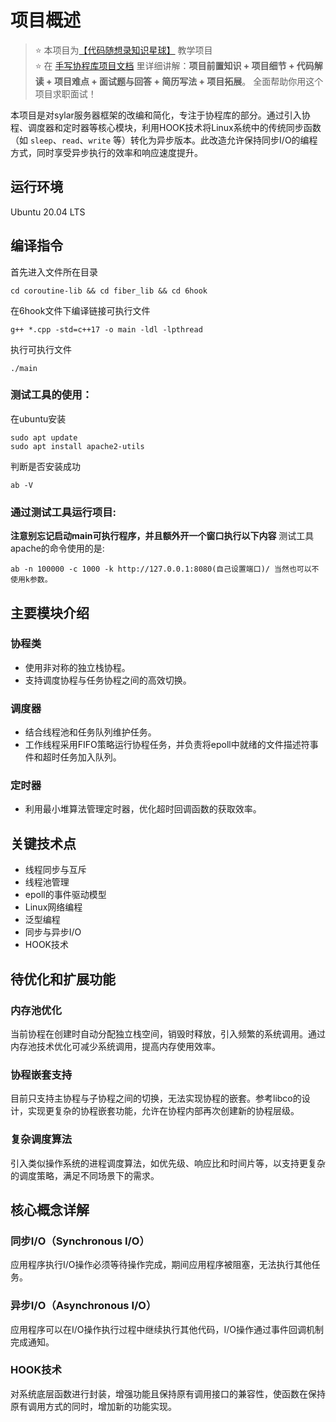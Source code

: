 # 项目概述

> ⭐️ 本项目为[【代码随想录知识星球】](https://programmercarl.com/other/kstar.html) 教学项目   
> ⭐️ 在 [手写协程库项目文档](https://programmercarl.com/other/project_coroutine.html)  里详细讲解：**项目前置知识 + 项目细节 +  代码解读 + 项目难点 + 面试题与回答 + 简历写法  + 项目拓展**。 全面帮助你用这个项目求职面试！


本项目是对sylar服务器框架的改编和简化，专注于协程库的部分。通过引入协程、调度器和定时器等核心模块，利用HOOK技术将Linux系统中的传统同步函数（如 `sleep`、`read`、`write` 等）转化为异步版本。此改造允许保持同步I/O的编程方式，同时享受异步执行的效率和响应速度提升。

## 运行环境

Ubuntu 20.04 LTS

## 编译指令

首先进入文件所在目录
```shell
cd coroutine-lib && cd fiber_lib && cd 6hook 
```

在6hook文件下编译链接可执行文件
```shell
g++ *.cpp -std=c++17 -o main -ldl -lpthread
```

执行可执行文件
```shell
./main
```

### 测试工具的使用：
在ubuntu安装
```shell
sudo apt update
sudo apt install apache2-utils
```

判断是否安装成功
```shell
ab -V
```

### 通过测试工具运行项目:
**注意别忘记启动main可执行程序，并且额外开一个窗口执行以下内容**
测试工具apache的命令使用的是:
```shell
ab -n 100000 -c 1000 -k http://127.0.0.1:8080(自己设置端口)/ 当然也可以不使用k参数。
```

## 主要模块介绍

### 协程类
* 使用非对称的独立栈协程。
* 支持调度协程与任务协程之间的高效切换。

### 调度器
* 结合线程池和任务队列维护任务。
* 工作线程采用FIFO策略运行协程任务，并负责将epoll中就绪的文件描述符事件和超时任务加入队列。

### 定时器
* 利用最小堆算法管理定时器，优化超时回调函数的获取效率。

## 关键技术点

* 线程同步与互斥
* 线程池管理
* epoll的事件驱动模型
* Linux网络编程
* 泛型编程
* 同步与异步I/O
* HOOK技术

## 待优化和扩展功能

### 内存池优化
当前协程在创建时自动分配独立栈空间，销毁时释放，引入频繁的系统调用。通过内存池技术优化可减少系统调用，提高内存使用效率。

### 协程嵌套支持
目前只支持主协程与子协程之间的切换，无法实现协程的嵌套。参考libco的设计，实现更复杂的协程嵌套功能，允许在协程内部再次创建新的协程层级。

### 复杂调度算法
引入类似操作系统的进程调度算法，如优先级、响应比和时间片等，以支持更复杂的调度策略，满足不同场景下的需求。

## 核心概念详解
### 同步I/O（Synchronous I/O）
应用程序执行I/O操作必须等待操作完成，期间应用程序被阻塞，无法执行其他任务。

### 异步I/O（Asynchronous I/O）
应用程序可以在I/O操作执行过程中继续执行其他代码，I/O操作通过事件回调机制完成通知。

### HOOK技术
对系统底层函数进行封装，增强功能且保持原有调用接口的兼容性，使函数在保持原有调用方式的同时，增加新的功能实现。

